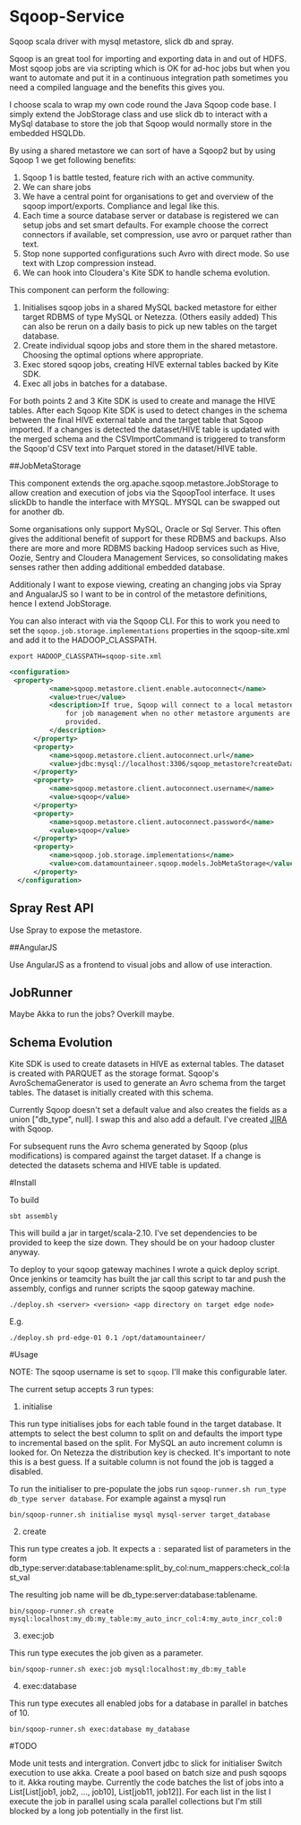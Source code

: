 # Sqoop-Service
Sqoop scala driver with mysql metastore, slick db and spray.

Sqoop is an great tool for importing and exporting data in and out of HDFS. Most sqoop jobs are via scripting which is OK for ad-hoc jobs but when you want to automate and put it in a continuous integration path sometimes you need a compiled language and the benefits this gives you.

I choose scala to wrap my own code round the Java Sqoop code base. I simply extend the JobStorage class and use slick db to interact with a MySql database to store the job that Sqoop would normally store in the embedded HSQLDb.

By using a shared metastore we can sort of have a Sqoop2 but by using Sqoop 1 we get following benefits:

1.  Sqoop 1 is battle tested, feature rich with an active community.
2.  We can share jobs
3.  We have a central point for organisations to get and overview of the sqoop import/exports. Compliance and legal like this.
4.  Each time a source database server or database is registered we can setup jobs and set smart defaults. For example choose the correct connectors if available, set compression, use avro or parquet rather than text.
5.  Stop none supported configurations such Avro with direct mode. So use text with Lzop compression instead.
6.  We can hook into Cloudera's Kite SDK to handle schema evolution.

This component can perform the following:

1.  Initialises sqoop jobs in a shared MySQL backed metastore for either target RDBMS of type MySQL or Netezza. (Others easily added)
    This can also be rerun on a daily basis to pick up new tables on the target database.
2.  Create individual sqoop jobs and store them in the shared metastore. Choosing the optimal options where appropriate.
3.  Exec stored sqoop jobs, creating HIVE external tables backed by Kite SDK.
4.  Exec all jobs in batches for a database.

For both points 2 and 3 Kite SDK is used to create and manage the HIVE tables. After each Sqoop Kite SDK is used to detect changes in the schema between the final HIVE external table and the target table that Sqoop imported. If a changes is detected the dataset/HIVE table is updated with the merged schema and the CSVImportCommand is triggered to transform the Sqoop'd CSV text into Parquet stored in the dataset/HIVE table.

##JobMetaStorage

This component extends the org.apache.sqoop.metastore.JobStorage to allow creation and execution of jobs via the SqoopTool interface. It uses slickDb to handle the interface with MYSQL. MYSQL can be swapped out for another db.

Some organisations only support MySQL, Oracle or Sql Server. This often gives the additional benefit of support for these RDBMS and backups. Also there are more and more RDBMS backing Hadoop services such as Hive, Oozie, Sentry and Cloudera Management Services, so consolidating makes senses rather then adding additional embedded database.

Additionaly I want to expose viewing, creating an changing jobs via Spray and AngualarJS so I want to be in control of the metastore definitions, hence I extend JobStorage.

You can also interact with via the Sqoop CLI. For this to work you need to set the `sqoop.job.storage.implementations` properties in the sqoop-site.xml and add it to the HADOOP_CLASSPATH.

```
export HADOOP_CLASSPATH=sqoop-site.xml
```

```xml
<configuration>
 <property>
          <name>sqoop.metastore.client.enable.autoconnect</name>
          <value>true</value>
          <description>If true, Sqoop will connect to a local metastore
              for job management when no other metastore arguments are
              provided.
          </description>
      </property>
      <property>
          <name>sqoop.metastore.client.autoconnect.url</name>
          <value>jdbc:mysql://localhost:3306/sqoop_metastore?createDatabaseIfNotExist=false</value>
      </property>
      <property>
          <name>sqoop.metastore.client.autoconnect.username</name>
          <value>sqoop</value>
      </property>
      <property>
          <name>sqoop.metastore.client.autoconnect.password</name>
          <value>sqoop</value>
      </property>
      <property>
          <name>sqoop.job.storage.implementations</name>
          <value>com.datamountaineer.sqoop.models.JobMetaStorage</value>
      </property>
  </configuration>
```
## Spray Rest API

Use Spray to expose the metastore.

##AngularJS

Use AngularJS as a frontend to visual jobs and allow of use interaction.

## JobRunner

Maybe Akka to run the jobs? Overkill maybe.

## Schema Evolution

Kite SDK is used to create datasets in HIVE as external tables. The dataset is created with PARQUET as the storage format. Sqoop's AvroSchemaGenerator is used to generate an Avro schema from the target tables. The dataset is initially created with this schema.

Currently Sqoop doesn't set a default value and also creates the fields as a union ["db_type", null]. I swap this and also add a default. I've created [JIRA](https://issues.apache.org/jira/browse/SQOOP-2252) with Sqoop.

For subsequent runs the Avro schema generated by Sqoop (plus modifications) is compared against the target dataset. If a change is detected the datasets schema and HIVE table is updated.

#Install

To build

```
sbt assembly
```

This will build a jar in target/scala-2.10. I've set dependencies to be provided to keep the size down. They should be on your hadoop cluster anyway.

To deploy to your sqoop gateway machines I wrote a quick deploy script. Once jenkins or teamcity has built the jar call this script to tar and push the assembly, configs and runner scripts the sqoop gateway machine.

```
./deploy.sh <server> <version> <app directory on target edge node>
```
E.g.

```
./deploy.sh prd-edge-01 0.1 /opt/datamountaineer/
```

#Usage

NOTE: The sqoop username is set to `sqoop`. I'll make this configurable later.

The current setup accepts 3 run types:

1. initialise

 This run type initialises jobs for each table found in the target database. It attempts to select the best column to split on and defaults the import type to incremental based on the split. For MySQL an auto increment column is looked for. On Netezza the distribution key is checked. It's important to note this is a best guess. If a suitable column is not found the job is tagged a disabled.

To run the initialiser to pre-populate the jobs run `sqoop-runner.sh run_type db_type server database`. For example against a mysql run

```
bin/sqoop-runner.sh initialise mysql mysql-server target_database
```

2. create

 This run type creates a job. It expects a `:` separated list of parameters in the form db_type:server:database:tablename:split_by_col:num_mappers:check_col:last_val

 The resulting job name will be db_type:server:database:tablename.

 ```
 bin/sqoop-runner.sh create mysql:localhost:my_db:my_table:my_auto_incr_col:4:my_auto_incr_col:0
 ```

3. exec:job

This run type executes the job given as a parameter.

```
bin/sqoop-runner.sh exec:job mysql:localhost:my_db:my_table
```

4. exec:database

This run type executes all enabled jobs for a database in parallel in batches of 10.


```
bin/sqoop-runner.sh exec:database my_database
```

#TODO

Mode unit tests and intergration.
Convert jdbc to slick for initialiser
Switch execution to use akka. Create a pool based on batch size and push sqoops to it. Akka routing maybe. Currently the code batches the list of jobs into a List[List[job1, job2, ..., job10], List[job11, job12]]. For each list in the list I execute the job in parallel using scala parallel collections but I'm still blocked by a long job potentially in the first list.